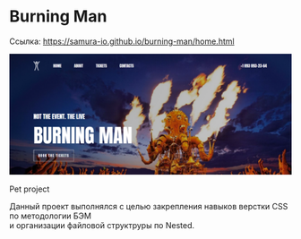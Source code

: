 
# Burning Man #

Ссылка: https://samura-io.github.io/burning-man/home.html

<img alt='Preview' src='images/Screen.png' width="700">

Pet project

Данный проект выполнялся c целью закрепления навыков верстки CSS
по методологии БЭМ <br> и организации файловой структруры по Nested.
